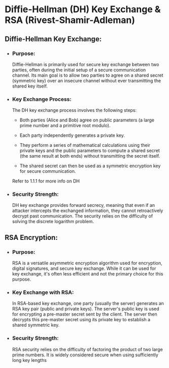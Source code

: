 # Diffie-Hellman (DH) Key Exchange & RSA (Rivest-Shamir-Adleman)

## Diffie-Hellman Key Exchange:

- ### Purpose:

  Diffie-Hellman is primarily used for secure key exchange between two parties, often during the initial setup of a secure communication channel. Its main goal is to allow two parties to agree on a shared secret (symmetric key) over an insecure channel without ever transmitting the shared key itself.

- ### Key Exchange Process:

  The DH key exchange process involves the following steps:

  - Both parties (Alice and Bob) agree on public parameters (a large prime number and a primitive root modulo).

  - Each party independently generates a private key.

  - They perform a series of mathematical calculations using their private keys and the public parameters to compute a shared secret (the same result at both ends) without transmitting the secret itself.

  - The shared secret can then be used as a symmetric encryption key for secure communication.

  Refer to 1.1.1 for more info on DH

- ### Security Strength:
  DH key exchange provides forward secrecy, meaning that even if an attacker intercepts the exchanged information, they cannot retroactively decrypt past communication. The security relies on the difficulty of solving the discrete logarithm problem.

## RSA Encryption:

- ### Purpose:

  RSA is a versatile asymmetric encryption algorithm used for encryption, digital signatures, and secure key exchange. While it can be used for key exchange, it's often less efficient and not the primary choice for this purpose.

- ### Key Exchange with RSA:

  In RSA-based key exchange, one party (usually the server) generates an RSA key pair (public and private keys). The server's public key is used for encrypting a pre-master secret sent by the client. The server then decrypts this pre-master secret using its private key to establish a shared symmetric key.

- ### Security Strength:
  RSA security relies on the difficulty of factoring the product of two large prime numbers. It is widely considered secure when using sufficiently long key lengths
